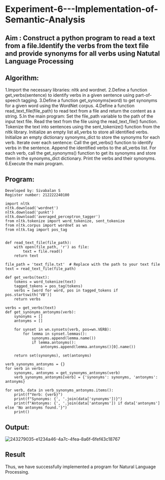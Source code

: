 # Experiment-6---Implementation-of-Semantic-Analysis

## Aim : Construct a python program to read a text from a file.Identify the verbs from the text file and provide synonyms for all verbs using Natutal Language Processing 

## Algorithm:
1.Import the necessary libraries: nltk and wordnet.
2.Define a function get_verbs(sentence) to identify verbs in a given sentence using part-of-speech tagging.
3.Define a function get_synonyms(word) to get synonyms for a given word using the WordNet corpus.
4.Define a function read_text_file(file_path) to read text from a file and return the content as a string.
5.In the main program:
  Set the file_path variable to the path of the input text file.
  Read the text from the file using the read_text_file() function.
  Tokenize the text into sentences using the sent_tokenize() function from the nltk library.
  Initialize an empty list all_verbs to store all identified verbs.
  Initialize an empty dictionary synonyms_dict to store the synonyms for each verb.
  Iterate over each sentence:
  Call the get_verbs() function to identify verbs in the sentence.
  Append the identified verbs to the all_verbs list.
  For each verb, call the get_synonyms() function to get its synonyms and store them in the synonyms_dict dictionary.
  Print the verbs and their synonyms.
6.Execute the main program.

## Program:
```
Developed by: Sivabalan S
Register number: 212222240100
```
```
import nltk
nltk.download('wordnet')
nltk.download('punkt')
nltk.download('averaged_perceptron_tagger')
from nltk.tokenize import word_tokenize, sent_tokenize
from nltk.corpus import wordnet as wn
from nltk.tag import pos_tag


def read_text_file(file_path):
    with open(file_path, 'r') as file:
        text = file.read()
    return text

file_path = 'text_file.txt'  # Replace with the path to your text file
text = read_text_file(file_path)

def get_verbs(text):
    tokens = word_tokenize(text)
    tagged_tokens = pos_tag(tokens)
    verbs = [word for word, pos in tagged_tokens if pos.startswith('VB')]
    return verbs

verbs = get_verbs(text)
def get_synonyms_antonyms(verb):
    synonyms = []
    antonyms = []

    for synset in wn.synsets(verb, pos=wn.VERB):
        for lemma in synset.lemmas():
            synonyms.append(lemma.name())
            if lemma.antonyms():
                antonyms.append(lemma.antonyms()[0].name())

    return set(synonyms), set(antonyms)

verb_synonyms_antonyms = {}
for verb in verbs:
    synonyms, antonyms = get_synonyms_antonyms(verb)
    verb_synonyms_antonyms[verb] = {'synonyms': synonyms, 'antonyms': antonyms}

for verb, data in verb_synonyms_antonyms.items():
    print(f"Verb: {verb}")
    print(f"Synonyms: {', '.join(data['synonyms'])}")
    print(f"Antonyms: {', '.join(data['antonyms']) if data['antonyms'] else 'No antonyms found.'}")
    print()
```

## Output:
![243279035-e1234a46-4a7c-4fea-8a6f-6fef43c18767](https://github.com/sivabalan28/Experiment-6---Implementation-of-Semantic-Analysis/assets/113497347/c51fffd5-cae3-45fa-abe0-78c6912f4d75)

## Result
Thus, we have successfully implemented a program for Natural Language Processing.
